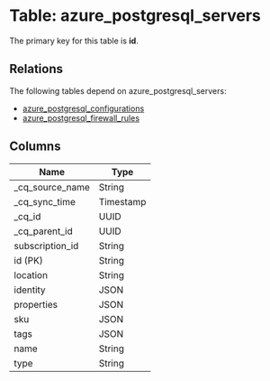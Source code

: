 # Table: azure_postgresql_servers

The primary key for this table is **id**.

## Relations

The following tables depend on azure_postgresql_servers:
  - [azure_postgresql_configurations](azure_postgresql_configurations.md)
  - [azure_postgresql_firewall_rules](azure_postgresql_firewall_rules.md)

## Columns

| Name          | Type          |
| ------------- | ------------- |
|_cq_source_name|String|
|_cq_sync_time|Timestamp|
|_cq_id|UUID|
|_cq_parent_id|UUID|
|subscription_id|String|
|id (PK)|String|
|location|String|
|identity|JSON|
|properties|JSON|
|sku|JSON|
|tags|JSON|
|name|String|
|type|String|